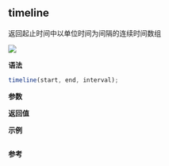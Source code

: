 ## timeline

返回起止时间中以单位时间为间隔的连续时间数组

![](https://img.shields.io/badge/-Date-blue)

**语法**

```js
timeline(start, end, interval);
```

**参数**

**返回值**

**示例**

```js

```

**参考**
